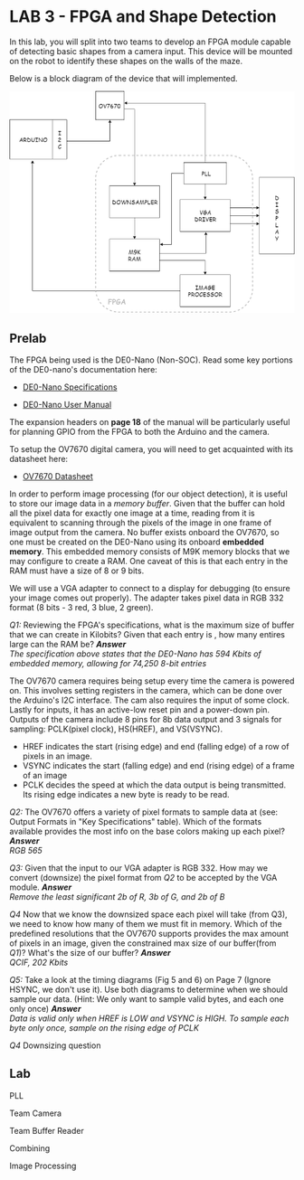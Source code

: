 # LAB 3 - FPGA and Shape Detection

In this lab, you will split into two teams to develop an FPGA module capable of detecting basic shapes from a camera input. This device will be mounted on the robot to identify these shapes on the walls of the maze.

Below is a block diagram of the device that will implemented.   

![BLOCK DIAGRAM](Lab3BlockDiagram.png "Block, Lock, and Drop it")

## Prelab

The FPGA being used is the DE0-Nano (Non-SOC). Read some key portions of the DE0-nano's documentation here:

* [DE0-Nano Specifications](http://www.terasic.com.tw/cgi-bin/page/archive.pl?Language=English&CategoryNo=165&No=593&PartNo=2 "Specs")

* [DE0-Nano User Manual](http://www.ti.com/lit/ug/tidu737/tidu737.pdf "The Manual")

The expansion headers on **page 18** of the manual will be particularly useful for planning GPIO from the FPGA to both the Arduino and the camera.

To setup the OV7670 digital camera, you will need to get acquainted with its datasheet here:

* [OV7670 Datasheet](https://www.voti.nl/docs/OV7670.pdf, "Camera stuff")

In order to perform image processing (for our object detection), it is useful to store our image data in a *memory buffer*. Given that the buffer can hold all the pixel data for exactly one image at a time, reading from it is equivalent to scanning through the pixels of the image in one frame of image output from the camera. No buffer exists onboard the OV7670, so one must be created on the DE0-Nano using its onboard **embedded memory**. This embedded memory consists of M9K memory blocks that we may configure to create a RAM. One caveat of this is that each entry in the RAM must have a size of 8 or 9 bits.

We will use a VGA adapter to connect to a display for debugging (to ensure your image comes out properly). The adapter takes pixel data in RGB 332 format (8 bits - 3 red, 3 blue, 2 green). 

*Q1:*
Reviewing the FPGA's specifications, what is the maximum size of buffer that we can create in Kilobits? Given that each entry is , how many entires large can the RAM be?
***Answer***  
*The specification above states that the DE0-Nano has 594 Kbits of embedded memory, allowing for 74,250 8-bit entries*


The OV7670 camera requires being setup every time the camera is powered on. This involves setting registers in the camera, which can be done over the Arduino's I2C interface. The cam also requires the input of some clock. Lastly for inputs, it has an active-low reset pin and a power-down pin. Outputs of the camera include 8 pins for 8b data output and 3 signals for sampling: PCLK(pixel clock), HS(HREF), and VS(VSYNC).
- HREF indicates the start (rising edge) and end (falling edge) of a row of pixels in an image.
- VSYNC indicates the start (falling edge) and end (rising edge) of a frame of an image
- PCLK decides the speed at which the data output is being transmitted. Its rising edge indicates a new byte is ready to be read.

*Q2:*
The OV7670 offers a variety of pixel formats to sample data at (see: Output Formats in "Key Specifications" table). Which of the formats available provides the most info on the base colors making up each pixel?
 ***Answer***  
*RGB 565*

*Q3:*
Given that the input to our VGA adapter is RGB 332. How may we convert (downsize) the pixel format from *Q2* to be accepted by the VGA module.
 ***Answer***  
*Remove the least significant 2b of R, 3b of G, and 2b of B*

*Q4*
Now that we know the downsized space each pixel will take (from Q3), we need to know how many of them we must fit in memory. Which of the predefined resolutions that the OV7670 supports provides the max amount of pixels in an image, given the constrained max size of our buffer(from *Q1*)? What's the size of our buffer?
***Answer***  
*QCIF, 202 Kbits*

*Q5:*
Take a look at the timing diagrams (Fig 5 and 6) on Page 7 (Ignore HSYNC, we don't use it). Use both diagrams to determine when we should sample our data. (Hint: We only want to sample valid bytes, and each one only once)
***Answer***  
*Data is valid only when HREF is LOW and VSYNC is HIGH. To sample each byte only once, sample on the rising edge of PCLK*

*Q4*
Downsizing question


## Lab

PLL

Team Camera

Team Buffer Reader

Combining

Image Processing



